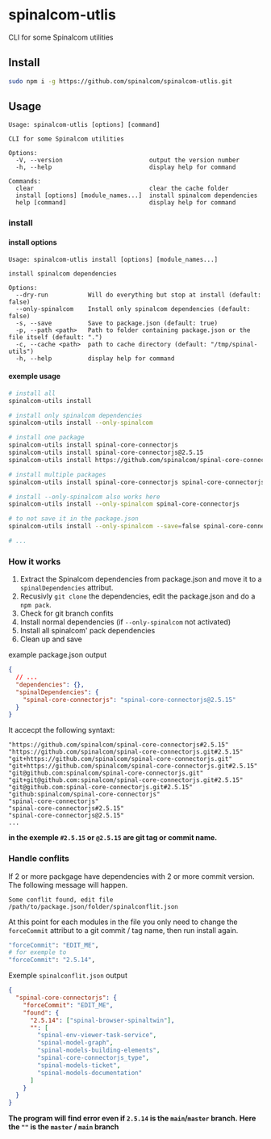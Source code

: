 # spinalcom-utlis

CLI for some Spinalcom utilities

## Install

```sh
sudo npm i -g https://github.com/spinalcom/spinalcom-utlis.git
```

## Usage

```
Usage: spinalcom-utlis [options] [command]

CLI for some Spinalcom utilities

Options:
  -V, --version                        output the version number
  -h, --help                           display help for command

Commands:
  clear                                clear the cache folder
  install [options] [module_names...]  install spinalcom dependencies
  help [command]                       display help for command
```

### install

#### install options

```
Usage: spinalcom-utlis install [options] [module_names...]

install spinalcom dependencies

Options:
  --dry-run           Will do everything but stop at install (default: false)
  --only-spinalcom    Install only spinalcom dependencies (default: false)
  -s, --save          Save to package.json (default: true)
  -p, --path <path>   Path to folder containing package.json or the file itself (default: ".")
  -c, --cache <path>  path to cache directory (default: "/tmp/spinal-utils")
  -h, --help          display help for command
```

#### exemple usage

```sh
# install all
spinalcom-utils install

# install only spinalcom dependencies
spinalcom-utils install --only-spinalcom

# install one package
spinalcom-utils install spinal-core-connectorjs
spinalcom-utils install spinal-core-connectorjs@2.5.15
spinalcom-utils install https://github.com/spinalcom/spinal-core-connectorjs.git#2.5.15

# install multiple packages
spinalcom-utils install spinal-core-connectorjs spinal-core-connectorjs_type

# install --only-spinalcom also works here
spinalcom-utils install --only-spinalcom spinal-core-connectorjs

# to not save it in the package.json
spinalcom-utils install --only-spinalcom --save=false spinal-core-connectorjs

# ...
```

### How it works

1. Extract the Spinalcom dependencies from package.json and move it to a `spinalDependencies` attribut.
1. Recusivly `git clone` the dependencies, edit the package.json and do a `npm pack`.
1. Check for git branch confits
1. Install normal dependencies (if `--only-spinalcom` not activated)
1. Install all spinalcom' pack dependencies
1. Clean up and save

example package.json output

```json
{
  // ...
  "dependencies": {},
  "spinalDependencies": {
    "spinal-core-connectorjs": "spinal-core-connectorjs@2.5.15"
  }
}
```

It accecpt the following syntaxt:

```
"https://github.com/spinalcom/spinal-core-connectorjs#2.5.15"
"https://github.com/spinalcom/spinal-core-connectorjs.git#2.5.15"
"git+https://github.com/spinalcom/spinal-core-connectorjs.git"
"git+https://github.com/spinalcom/spinal-core-connectorjs.git#2.5.15"
"git@github.com:spinalcom/spinal-core-connectorjs.git"
"git+git@github.com:spinalcom/spinal-core-connectorjs.git#2.5.15"
"git@github.com:spinal-core-connectorjs.git#2.5.15"
"github:spinalcom/spinal-core-connectorjs"
"spinal-core-connectorjs"
"spinal-core-connectorjs#2.5.15"
"spinal-core-connectorjs@2.5.15"
...
```

**in the exemple `#2.5.15` or `@2.5.15` are git tag or commit name.**

### Handle conflits

If 2 or more packgage have dependencies with 2 or more commit version. The following message will happen.

```
Some conflit found, edit file /path/to/package.json/folder/spinalconflit.json
```

At this point for each modules in the file you only need to change the `forceCommit` attribut to a git commit / tag name, then run install again.

```sh
"forceCommit": "EDIT_ME",
# for exemple to
"forceCommit": "2.5.14",
```

Exemple `spinalconflit.json` output

```json
{
  "spinal-core-connectorjs": {
    "forceCommit": "EDIT_ME",
    "found": {
      "2.5.14": ["spinal-browser-spinaltwin"],
      "": [
        "spinal-env-viewer-task-service",
        "spinal-model-graph",
        "spinal-models-building-elements",
        "spinal-core-connectorjs_type",
        "spinal-models-ticket",
        "spinal-models-documentation"
      ]
    }
  }
}
```

**The program will find error even if `2.5.14` is the `main`/`master` branch.**
**Here the `""` is the `master` / `main` branch**
